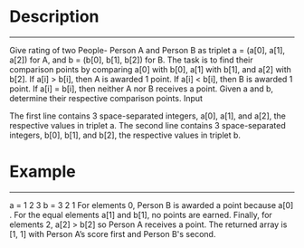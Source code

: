 # Description

---

Give rating of two People- Person A and Person B as triplet a = (a[0], a[1], a[2]) for A, and b = (b[0], b[1], b[2]) for B.
The task is to find their comparison points by comparing a[0] with b[0], a[1] with b[1], and a[2] with b[2].
If a[i] > b[i], then A is awarded 1 point.
If a[i] < b[i], then B is awarded 1 point.
If a[i] = b[i], then neither A nor B receives a point.
Given a and b, determine their respective comparison points.
Input

The first line contains 3 space-separated integers, a[0], a[1], and a[2], the respective values in triplet a.
The second line contains 3 space-separated integers, b[0], b[1], and b[2], the respective values in triplet b.

# Example

---

a = 1 2 3
b = 3 2 1
For elements 0, Person B is awarded a point because a[0] .
For the equal elements a[1] and b[1], no points are earned.
Finally, for elements 2, a[2] > b[2] so Person A receives a point.
The returned array is [1, 1] with Person A’s score first and Person B's second.